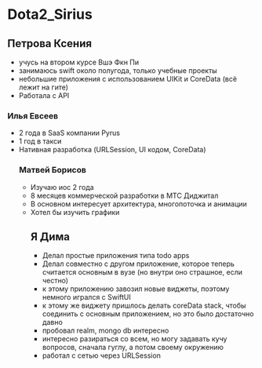 # Dota2_Sirius

## Петрова Ксения
 + учусь на втором курсе Вшэ Фкн Пи 
 + занимаюсь swift около полугода, только учебные проекты
 + небольшие приложения с использованием UIKit и CoreData (всё лежит на гите)
 + Работала с API
 

### Илья Евсеев
<ul>
    <li>2 года в SaaS компании Pyrus</li>
    <li>1 год в такси</li>
    <li>Нативная разработка (URLSession, UI кодом, CoreData)</li>
</ui>


### Матвей Борисов
<ul>
	<li>Изучаю иос 2 года</li>
	<li>8 месяцев коммерческой разработки в МТС Диджитал</li>
	<li>В основном интересует архитектура, многопоточка и анимации</li>
	<li>Хотел бы изучить графики</li>

  ## Я Дима
- Делал простые приложения типа todo apps
- Делал совместно с другом приложение, которое теперь считается основным в вузе (но внутри оно страшное, если честно)
- к этому приложению завозил новые виджеты, поэтому немного игрался с SwiftUI
- к этому же виджету пришлось делать coreData stack, чтобы соединить с основным приложением, но это было достаточно давно
- пробовал realm, mongo db интересно 
- интересно разираться со всем, но могу задавать кучу вопросов, сначала гуглу, а потом своему окружению 
- работал с сетью через URLSession


